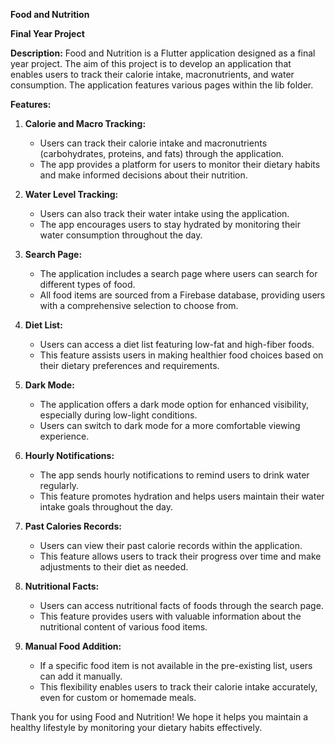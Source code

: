 **Food and Nutrition**

**Final Year Project**

**Description:**
Food and Nutrition is a Flutter application designed as a final year project. The aim of this project is to develop an application that enables users to track their calorie intake, macronutrients, and water consumption. The application features various pages within the lib folder.

**Features:**
1. **Calorie and Macro Tracking:**
   - Users can track their calorie intake and macronutrients (carbohydrates, proteins, and fats) through the application.
   - The app provides a platform for users to monitor their dietary habits and make informed decisions about their nutrition.

2. **Water Level Tracking:**
   - Users can also track their water intake using the application.
   - The app encourages users to stay hydrated by monitoring their water consumption throughout the day.

3. **Search Page:**
   - The application includes a search page where users can search for different types of food.
   - All food items are sourced from a Firebase database, providing users with a comprehensive selection to choose from.

4. **Diet List:**
   - Users can access a diet list featuring low-fat and high-fiber foods.
   - This feature assists users in making healthier food choices based on their dietary preferences and requirements.

5. **Dark Mode:**
   - The application offers a dark mode option for enhanced visibility, especially during low-light conditions.
   - Users can switch to dark mode for a more comfortable viewing experience.

6. **Hourly Notifications:**
   - The app sends hourly notifications to remind users to drink water regularly.
   - This feature promotes hydration and helps users maintain their water intake goals throughout the day.

7. **Past Calories Records:**
   - Users can view their past calorie records within the application.
   - This feature allows users to track their progress over time and make adjustments to their diet as needed.

8. **Nutritional Facts:**
   - Users can access nutritional facts of foods through the search page.
   - This feature provides users with valuable information about the nutritional content of various food items.

9. **Manual Food Addition:**
   - If a specific food item is not available in the pre-existing list, users can add it manually.
   - This flexibility enables users to track their calorie intake accurately, even for custom or homemade meals.

Thank you for using Food and Nutrition! We hope it helps you maintain a healthy lifestyle by monitoring your dietary habits effectively.
